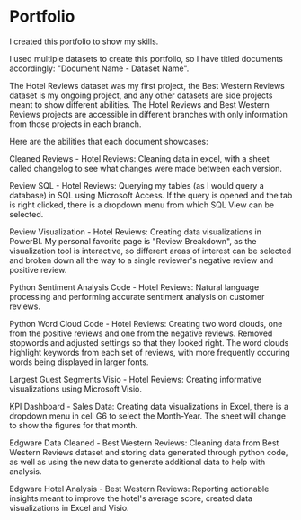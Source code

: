 # Portfolio
I created this portfolio to show my skills. 

I used multiple datasets to create this portfolio, so I have titled documents accordingly: "Document Name - Dataset Name". 

The Hotel Reviews dataset was my first project, the Best Western Reviews dataset is my ongoing project, and any other datasets are side projects meant to show different abilities. The Hotel Reviews and Best Western Reviews projects are accessible in different branches with only information from those projects in each branch.

Here are the abilities that each document showcases:

Cleaned Reviews - Hotel Reviews: Cleaning data in excel, with a sheet called changelog to see what changes were made between each version.

Review SQL - Hotel Reviews: Querying my tables (as I would query a database) in SQL using Microsoft Access. If the query is opened and the tab is right clicked, there is a dropdown menu from which SQL View can be selected.

Review Visualization - Hotel Reviews: Creating data visualizations in PowerBI. My personal favorite page is "Review Breakdown", as the visualization tool is interactive, so different areas of interest can be selected and broken down all the way to a single reviewer's negative review and positive review. 

Python Sentiment Analysis Code - Hotel Reviews: Natural language processing and performing accurate sentiment analysis on customer reviews.

Python Word Cloud Code - Hotel Reviews: Creating two word clouds, one from the positive reviews and one from the negative reviews. Removed stopwords and adjusted settings so that they looked right. The word clouds highlight keywords from each set of reviews, with more frequently occuring words being displayed in larger fonts.

Largest Guest Segments Visio - Hotel Reviews: Creating informative visualizations using Microsoft Visio.

KPI Dashboard - Sales Data: Creating data visualizations in Excel, there is a dropdown menu in cell G6 to select the Month-Year. The sheet will change to show the figures for that month.

Edgware Data Cleaned - Best Western Reviews: Cleaning data from Best Western Reviews dataset and storing data generated through python code, as well as using the new data to generate additional data to help with analysis.

Edgware Hotel Analysis - Best Western Reviews: Reporting actionable insights meant to improve the hotel's average score, created data visualizations in Excel and Visio.
